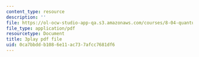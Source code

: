 ```yaml
---
content_type: resource
description: ''
file: https://ol-ocw-studio-app-qa.s3.amazonaws.com/courses/8-04-quantum-physics-i-spring-2016/0ca7bbddb1086e11ac737afcc7681df6_-UgQEHHXTRM.pdf
file_type: application/pdf
resourcetype: Document
title: 3play pdf file
uid: 0ca7bbdd-b108-6e11-ac73-7afcc7681df6
---
```

